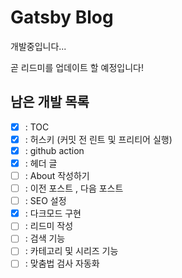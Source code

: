 # Gatsby Blog

개발중입니다...

곧 리드미를 업데이트 할 예정입니다!

## 남은 개발 목록

- [x] : TOC
- [x] : 허스키 (커밋 전 린트 및 프리티어 실행)
- [x] : github action
- [x] : 헤더 글
- [ ] : About 작성하기
- [ ] : 이전 포스트 , 다음 포스트
- [ ] : SEO 설정
- [x] : 다크모드 구현
- [ ] : 리드미 작성
- [ ] : 검색 기능
- [ ] : 카테고리 및 시리즈 기능
- [ ] : 맞춤법 검사 자동화
